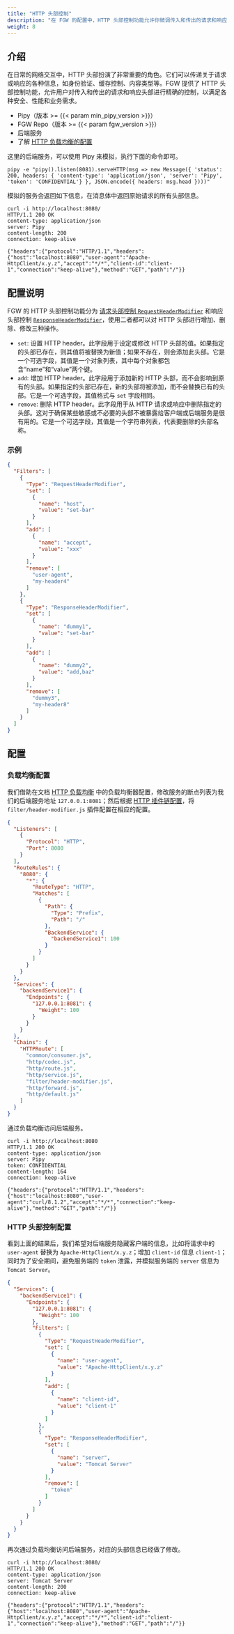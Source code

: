 ```yaml
---
title: "HTTP 头部控制"
description: "在 FGW 的配置中，HTTP 头部控制功能允许你微调传入和传出的请求和响应头部。本文档将介绍 FGW 的 HTTP 头部控制功能。"
weight: 8
---
```


## 介绍

在日常的网络交互中，HTTP 头部扮演了非常重要的角色。它们可以传递关于请求或响应的各种信息，如身份验证、缓存控制、内容类型等。FGW 提供了 HTTP 头部控制功能，允许用户对传入和传出的请求和响应头部进行精确的控制，以满足各种安全、性能和业务需求。

- Pipy（版本 >= {{< param min_pipy_version >}}）
- FGW Repo（版本 >= {{< param fgw_version >}}）
- 后端服务
- 了解 [HTTP 负载均衡的配置](/features/http-load-balancer/)

这里的后端服务，可以使用 Pipy 来模拟，执行下面的命令即可。

```shell
pipy -e "pipy().listen(8081).serveHTTP(msg => new Message({ 'status': 200, headers: { 'content-type': 'application/json', 'server': 'Pipy', 'token': 'CONFIDENTIAL'} }, JSON.encode({ headers: msg.head })))"
```

模拟的服务会返回如下信息，在消息体中返回原始请求的所有头部信息。

```shell
curl -i http://localhost:8080/
HTTP/1.1 200 OK
content-type: application/json
server: Pipy
content-length: 200
connection: keep-alive

{"headers":{"protocol":"HTTP/1.1","headers":{"host":"localhost:8080","user-agent":"Apache-HttpClient/x.y.z","accept":"*/*","client-id":"client-1","connection":"keep-alive"},"method":"GET","path":"/"}}
```

## 配置说明

FGW 的 HTTP 头部控制功能分为 [请求头部控制 `RequestHeaderModifier`](/reference/configuration/#4131-requestheadermodifier) 和响应头部控制 [`ResponseHeaderModifier`](/reference/configuration/#4132-responseheadermodifier)，使用二者都可以对 HTTP 头部进行增加、删除、修改三种操作。

- `set`: 设置 HTTP header。此字段用于设定或修改 HTTP 头部的值。如果指定的头部已存在，则其值将被替换为新值；如果不存在，则会添加此头部。它是一个可选字段，其值是一个对象列表，其中每个对象都包含“name”和“value”两个键。
- `add`: 增加 HTTP header。此字段用于添加新的 HTTP 头部，而不会影响到原有的头部。如果指定的头部已存在，新的头部将被添加，而不会替换已有的头部。它是一个可选字段，其值格式与 `set` 字段相同。
- `remove`: 删除 HTTP header。此字段用于从 HTTP 请求或响应中删除指定的头部。这对于确保某些敏感或不必要的头部不被暴露给客户端或后端服务是很有用的。它是一个可选字段，其值是一个字符串列表，代表要删除的头部名称。

### 示例

```json
{
  "Filters": [
    {
      "Type": "RequestHeaderModifier",
      "set": [
        {
          "name": "host",
          "value": "set-bar"
        }
      ],
      "add": [
        {
          "name": "accept",
          "value": "xxx"
        }
      ],
      "remove": [
        "user-agent",
        "my-header4"
      ]
    },
    {
      "Type": "ResponseHeaderModifier",
      "set": [
        {
          "name": "dummy1",
          "value": "set-bar"
        }
      ],
      "add": [
        {
          "name": "dummy2",
          "value": "add,baz"
        }
      ],
      "remove": [
        "dummy3",
        "my-header8"
      ]
    }
  ]
}
```

## 配置

### 负载均衡配置

我们借助在文档 [HTTP 负载均衡](/features/http-load-balancer/) 中的负载均衡器配置，修改服务的断点列表为我们的后端服务地址 `127.0.0.1:8081`；然后根据 [HTTP 插件链配置](/reference/plugin/#http-路由)，将 `filter/header-modifier.js` 插件配置在相应的配置。

```json
{
  "Listeners": [
    {
      "Protocol": "HTTP",
      "Port": 8080
    }
  ],
  "RouteRules": {
    "8080": {
      "*": {
        "RouteType": "HTTP",
        "Matches": [
          {
            "Path": {
              "Type": "Prefix",
              "Path": "/"
            },
            "BackendService": {
              "backendService1": 100
            }
          }
        ]
      }
    }
  },
  "Services": {
    "backendService1": {
      "Endpoints": {
        "127.0.0.1:8081": {
          "Weight": 100
        }
      }
    }
  },
  "Chains": {
    "HTTPRoute": [
      "common/consumer.js",
      "http/codec.js",
      "http/route.js",
      "http/service.js",
      "filter/header-modifier.js",
      "http/forward.js",
      "http/default.js"
    ]
  }
}
```

通过负载均衡访问后端服务。

```shell
curl -i http://localhost:8080
HTTP/1.1 200 OK
content-type: application/json
server: Pipy
token: CONFIDENTIAL
content-length: 164
connection: keep-alive

{"headers":{"protocol":"HTTP/1.1","headers":{"host":"localhost:8080","user-agent":"curl/8.1.2","accept":"*/*","connection":"keep-alive"},"method":"GET","path":"/"}}
```

### HTTP 头部控制配置

看到上面的结果后，我们希望对后端服务隐藏客户端的信息，比如将请求中的 `user-agent` 替换为 `Apache-HttpClient/x.y.z`；增加 `client-id` 信息 `client-1`；同时为了安全期间，避免服务端的 `token` 泄露，并模拟服务端的 `server` 信息为 `Tomcat Server`。

```json
{
  "Services": {
    "backendService1": {
      "Endpoints": {
        "127.0.0.1:8081": {
          "Weight": 100
        },
        "Filters": [
          {
            "Type": "RequestHeaderModifier",
            "set": [
              {
                "name": "user-agent",
                "value": "Apache-HttpClient/x.y.z"
              }
            ],
            "add": [
              {
                "name": "client-id",
                "value": "client-1"
              }
            ]
          },
          {
            "Type": "ResponseHeaderModifier",
            "set": [
              {
                "name": "server",
                "value": "Tomcat Server"
              }
            ],
            "remove": [
              "token"
            ]
          }
        ]
      }
    }
  }
}
```

再次通过负载均衡访问后端服务，对应的头部信息已经做了修改。

```shell
curl -i http://localhost:8080/
HTTP/1.1 200 OK
content-type: application/json
server: Tomcat Server
content-length: 200
connection: keep-alive

{"headers":{"protocol":"HTTP/1.1","headers":{"host":"localhost:8080","user-agent":"Apache-HttpClient/x.y.z","accept":"*/*","client-id":"client-1","connection":"keep-alive"},"method":"GET","path":"/"}}
```
